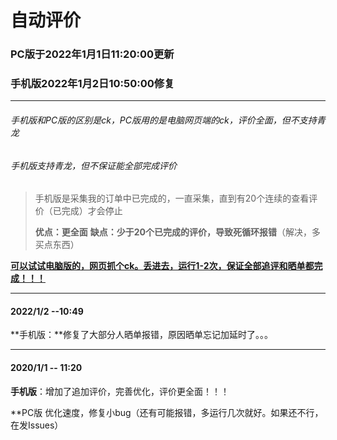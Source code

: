 # 自动评价

### PC版于2022年1月1日11:20:00更新

### 手机版2022年1月2日10:50:00修复

------

###### 手机版和PC版的区别是ck，PC版用的是电脑网页端的ck，评价全面，但不支持青龙

###### 手机版支持青龙，但不保证能全部完成评价

> 手机版是采集我的订单中已完成的，一直采集，直到有20个连续的查看评价（已完成）才会停止
>
> **优点：更全面**       **缺点：少于20个已完成的评价，导致死循环报错**（解决，多买点东西）

**<u>可以试试电脑版的，网页抓个ck。丢进去，运行1-2次，保证全部追评和晒单都完成！！！</u>**

------

#### 2022/1/2 --10:49

**手机版：**修复了大部分人晒单报错，原因晒单忘记加延时了。。。

------

#### 2020/1/1 -- 11:20

**手机版**：增加了追加评价，完善优化，评价更全面！！！

**PC版 优化速度，修复小bug（还有可能报错，多运行几次就好。如果还不行，在发Issues）

